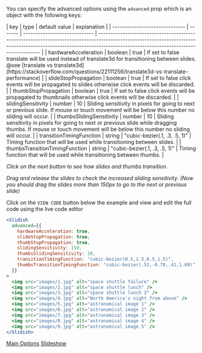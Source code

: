 You can specify the advanced options using the `advanced` prop which is an object with the following keys:

<div style="overflow-x: auto;">
| key                            | type    | default value                 | explanation                                                                                                                                                                                                        |
| ------------------------------ | ------- | ----------------------------- | ------------------------------------------------------------------------------------------------------------------------------------------------------------------------------------------------------------------ |
| hardwareAcceleration           | boolean | true                          | If set to false translate will be used instead of translate3d for transitioning between slides. @see [translate vs translate3d](https://stackoverflow.com/questions/22111256/translate3d-vs-translate-performance) |
| slideStopPropagation           | boolean | true                          | If set to false click events will be propagated to slides otherwise click events will be discarded.                                                                                                                |
| thumbStopPropagation           | boolean | true                          | If set to false click events will be propagated to thumbnails otherwise click events will be discarded.                                                                                                            |
| slidingSensitivity             | number  | 10                            | Sliding sensitivity in pixels for going to next or previous slide. If mouse or touch movement will be below this number no sliding will occur.                                                                     |
| thumbsSlidingSensitivity       | number  | 10                            | Sliding sensitivity in pixels for going to next or previous slide while dragging thumbs. If mouse or touch movement will be below this number no sliding will occur.                                               |
| transitionTimingFunction       | string  | "cubic-bezier(.1, .3, .5, 1)" | Timing function that will be used while transitioning between slides.                                                                                                                                              |
| thumbsTransitionTimingFunction | string  | "cubic-bezier(.1, .3, .5, 1)" | Timing function that will be used while transitioning between thumbs.                                                                                                                                              |
</div>

_Click on the next button to see how slides and thumbs transition._

_Drag and release the slides to check the increased sliding sensitivity.
(Now you should drag the slides more than 150px to go to the next or previous slide)_

Click on the `VIEW CODE` button below the example and view and edit the full code using the live code editor

```jsx
<Slidish
  advanced={{
    hardwareAcceleration: true,
    slideStopPropagation: true,
    thumbStopPropagation: true,
    slidingSensitivity: 150,
    thumbsSlidingSensitivity: 10,
    transitionTimingFunction: "cubic-bezier(0.5,1.5,0.5,1.5)",
    thumbsTransitionTimingFunction: "cubic-bezier(.53,-0.78,.41,1.09)",
  }}
>
  <img src="images/1.jpg" alt="space shuttle failure" />
  <img src="images/2.jpg" alt="space shuttle lunch" />
  <img src="images/3.jpg" alt="space shuttle lunch 2" />
  <img src="images/4.jpg" alt="North America's night from above" />
  <img src="images/5.jpg" alt="astronomical image 1" />
  <img src="images/6.jpg" alt="astronomical image 2" />
  <img src="images/7.jpg" alt="astronomical image 3" />
  <img src="images/8.jpg" alt="astronomical image 4" />
  <img src="images/9.jpg" alt="astronomical image 5" />
</Slidish>
```

<a class="previous-section" href="#/Documentation/Main%20Options">Main Options</a>
<a class="next-section" href="#/Documentation/Slideshow">Slideshow</a>
